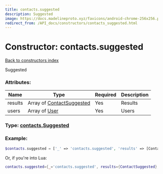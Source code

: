 ```yaml
---
title: contacts.suggested
description: Suggested
image: https://docs.madelineproto.xyz/favicons/android-chrome-256x256.png
redirect_from: /API_docs/constructors/contacts_suggested.html
---
```

# Constructor: contacts.suggested  
[Back to constructors index](index.md)



Suggested

### Attributes:

| Name     |    Type       | Required | Description |
|----------|---------------|----------|-------------|
|results|Array of [ContactSuggested](../types/ContactSuggested.md) | Yes|Results|
|users|Array of [User](../types/User.md) | Yes|Users|



### Type: [contacts.Suggested](../types/contacts.Suggested.md)


### Example:

```php
$contacts.suggested = ['_' => 'contacts.suggested', 'results' => [ContactSuggested, ContactSuggested], 'users' => [User, User]];
```  


Or, if you're into Lua:

```lua
contacts.suggested={_='contacts.suggested', results={ContactSuggested}, users={User}}

```


